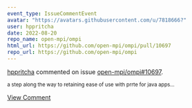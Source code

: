 ```yaml
---
event_type: IssueCommentEvent
avatar: "https://avatars.githubusercontent.com/u/7818666?"
user: hppritcha
date: 2022-08-20
repo_name: open-mpi/ompi
html_url: https://github.com/open-mpi/ompi/pull/10697
repo_url: https://github.com/open-mpi/ompi
---
```


<a href='https://github.com/hppritcha' target='_blank'>hppritcha</a> commented on issue <a href='https://github.com/open-mpi/ompi/pull/10697' target='_blank'>open-mpi/ompi#10697</a>.

<small>a step along the way to retaining ease of use with prrte for java apps...</small>

<a href='https://github.com/open-mpi/ompi/pull/10697' target='_blank'>View Comment</a>